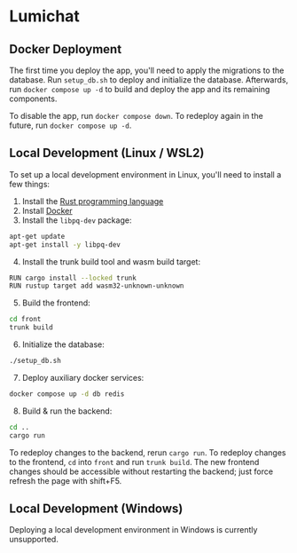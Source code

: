 # Lumichat

## Docker Deployment

The first time you deploy the app, you'll need to apply the migrations to the database. Run `setup_db.sh` to deploy and initialize the database. Afterwards, run `docker compose up -d` to build and deploy the app and its remaining components.

To disable the app, run `docker compose down`. To redeploy again in the future, run `docker compose up -d`.

## Local Development (Linux / WSL2)

To set up a local development environment in Linux, you'll need to install a few things:

1. Install the [Rust programming language](https://www.rust-lang.org/tools/install)
2. Install [Docker](https://docs.docker.com/engine/install/)
3. Install the `libpq-dev` package:
```bash
apt-get update
apt-get install -y libpq-dev
```
4. Install the trunk build tool and wasm build target:
```bash
RUN cargo install --locked trunk
RUN rustup target add wasm32-unknown-unknown
```
5. Build the frontend:
```bash
cd front
trunk build
```
6. Initialize the database:
```bash
./setup_db.sh
```
7. Deploy auxiliary docker services:
```bash
docker compose up -d db redis
```
8. Build & run the backend:
```bash
cd ..
cargo run
```
To redeploy changes to the backend, rerun `cargo run`. To redeploy changes to the frontend, `cd` into `front` and run `trunk build`. The new frontend changes should be accessible without restarting the backend; just force refresh the page with shift+F5.

## Local Development (Windows)

Deploying a local development environment in Windows is currently unsupported.